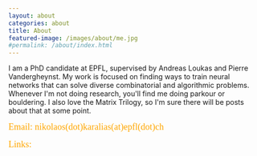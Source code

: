 ```yaml
---
layout: about
categories: about
title: About
featured-image: /images/about/me.jpg
#permalink: /about/index.html
---
```

I am a PhD candidate at EPFL, supervised by Andreas Loukas and Pierre Vandergheynst.
My work is focused on finding ways to train neural networks that can solve diverse combinatorial and algorithmic problems.
Whenever I'm not doing research, you'll find me doing parkour or bouldering. I also love the Matrix Trilogy, so I'm sure there will be posts about that at some point.

<span style="color:rgb(255, 166, 0); font-family:Calibri;font-size: 18px;font-weight:100;">Email: nikolaos(dot)karalias(at)epfl(dot)ch</span>

<span style="float:left;color:rgb(255, 166, 0); font-family:Calibri;font-size: 18px;font-weight:100; display: inline-block;"> 
Links:</span>  <a href="https://twitter.com/AspectStalence" class="fa fa-twitter" ></a>   <a href="https://scholar.google.com/citations?user=CRLG9UcAAAAJ&hl=el" class="ai ai-google-scholar-square"></a>  